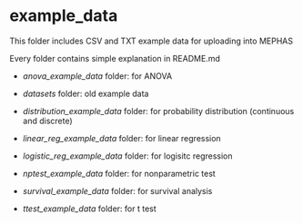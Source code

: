 # example_data

This folder includes CSV and TXT example data for uploading into MEPHAS

Every folder contains simple explanation in README.md

- *anova_example_data* folder: for ANOVA 

- *datasets* folder: old example data

- *distribution_example_data* folder: for probability distribution (continuous and discrete)

- *linear_reg_example_data* folder: for linear regression

- *logistic_reg_example_data* folder: for logisitc regression

- *nptest_example_data* folder: for nonparametric test

- *survival_example_data* folder: for survival analysis

- *ttest_example_data* folder: for t test


